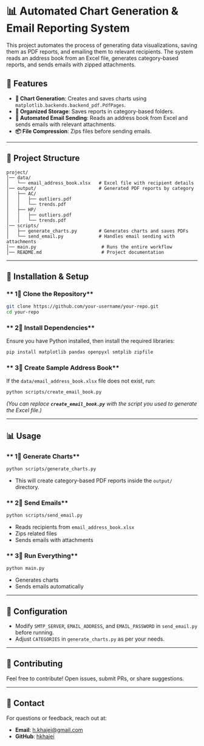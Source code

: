 # 📊 Automated Chart Generation & Email Reporting System

This project automates the process of generating data visualizations, saving them as PDF reports, and emailing them to relevant recipients. The system reads an address book from an Excel file, generates category-based reports, and sends emails with zipped attachments.

## 🚀 Features

- **🌟 Chart Generation**: Creates and saves charts using `matplotlib.backends.backend_pdf.PdfPages`.
- **📂 Organized Storage**: Saves reports in category-based folders.
- **📧 Automated Email Sending**: Reads an address book from Excel and sends emails with relevant attachments.
- **📦 File Compression**: Zips files before sending emails.

---

## 📂 Project Structure

```
project/
│️── data/
│️   └️── email_address_book.xlsx   # Excel file with recipient details
│️── output/                       # Generated PDF reports by category
│️   ├️── AC/
│️   │️   ├️── outliers.pdf
│️   │️   └️── trends.pdf
│️   ├️── HP/
│️   │️   ├️── outliers.pdf
│️   │️   └️── trends.pdf
│️── scripts/
│️   ├️── generate_charts.py        # Generates charts and saves PDFs
│️   └️── send_email.py             # Handles email sending with attachments
│️── main.py                        # Runs the entire workflow
│️── README.md                      # Project documentation
```

---

## 🔧 Installation & Setup

### ** 1⃣ Clone the Repository**

```bash
git clone https://github.com/your-username/your-repo.git
cd your-repo
```

### ** 2⃣ Install Dependencies**

Ensure you have Python installed, then install the required libraries:

```bash
pip install matplotlib pandas openpyxl smtplib zipfile
```

### ** 3⃣ Create Sample Address Book**

If the `data/email_address_book.xlsx` file does not exist, run:

```bash
python scripts/create_email_book.py
```

*(You can replace **`create_email_book.py`** with the script you used to generate the Excel file.)*

---

## 📊 Usage

### ** 1⃣ Generate Charts**

```bash
python scripts/generate_charts.py
```

- This will create category-based PDF reports inside the `output/` directory.

### ** 2⃣ Send Emails**

```bash
python scripts/send_email.py
```

- Reads recipients from `email_address_book.xlsx`
- Zips related files
- Sends emails with attachments

### ** 3⃣ Run Everything**

```bash
python main.py
```

- Generates charts
- Sends emails automatically

---

## 📌 Configuration

- Modify `SMTP_SERVER`, `EMAIL_ADDRESS`, and `EMAIL_PASSWORD` in `send_email.py` before running.
- Adjust `CATEGORIES` in `generate_charts.py` as per your needs.

---

## 🤝 Contributing

Feel free to contribute! Open issues, submit PRs, or share suggestions.

---

## 📩 Contact

For questions or feedback, reach out at:

- **Email**: [h.khajei@gmail.com](mailto\:.khajei@gmail.com)
- **GitHub**: [hkhajei](https://github.com/hkhajei)

